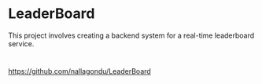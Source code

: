 # LeaderBoard
This project involves creating a backend system for a real-time leaderboard service. 
# 
https://github.com/nallagondu/LeaderBoard
